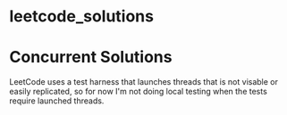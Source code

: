 # leetcode_solutions


# Concurrent Solutions
LeetCode uses a test harness that launches threads that is not visable or easily replicated, so for now I'm not doing local testing when the tests require launched threads.
